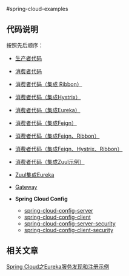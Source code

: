 #spring-cloud-examples

## 代码说明

按照先后顺序：

- [生产者代码](https://github.com/javachen/java-tutorials/tree/master/spring-cloud/spring-cloud-examples/provider)

- [消费者代码](https://github.com/javachen/java-tutorials/tree/master/spring-cloud/spring-cloud-examples/consumer)
- [消费者代码（集成 Ribbon）](https://github.com/javachen/java-tutorials/tree/master/spring-cloud/spring-cloud-examples/consumer-ribbon)
- [消费者代码（集成Hystrix）](https://github.com/javachen/java-tutorials/tree/master/spring-cloud/spring-cloud-examples/consumer-hystrix)
- [消费者代码（集成Eureka）](https://github.com/javachen/java-tutorials/tree/master/spring-cloud/spring-cloud-examples/consumer-eureka)
- [消费者代码（集成Feign）](https://github.com/javachen/java-tutorials/tree/master/spring-cloud/spring-cloud-examples/consumer-feign)
- [消费者代码（集成Feign、Ribbon）](https://github.com/javachen/java-tutorials/tree/master/spring-cloud/spring-cloud-examples/consumer-feign-ribbon)
- [消费者代码（集成Feign、Hystrix、Ribbon）](https://github.com/javachen/java-tutorials/tree/master/spring-cloud/spring-cloud-examples/consumer-feign-ribbon-hystrix)
- [消费者代码（集成Zuul示例）](https://github.com/javachen/java-tutorials/tree/master/spring-cloud/spring-cloud-examples/consumer-zuul)
- [Zuul集成Eureka](https://github.com/javachen/java-tutorials/tree/master/spring-cloud/spring-cloud-examples/spring-cloud-zuul-eureka)
- [Gateway](https://github.com/javachen/java-tutorials/tree/master/spring-cloud/spring-cloud-examples/spring-cloud-gateway)

- **Spring Cloud Config**
  - [spring-cloud-config-server](https://github.com/javachen/java-tutorials/tree/master/spring-cloud/spring-cloud-examples/spring-cloud-config/spring-cloud-config-server)
  - [spring-cloud-config-client](https://github.com/javachen/java-tutorials/tree/master/spring-cloud/spring-cloud-examples/spring-cloud-config/spring-cloud-config-client)
  - [spring-cloud-config-server-security](https://github.com/javachen/java-tutorials/tree/master/spring-cloud/spring-cloud-examples/spring-cloud-config/spring-cloud-config-server-security)
  - [spring-cloud-config-client-security](https://github.com/javachen/java-tutorials/tree/master/spring-cloud/spring-cloud-examples/spring-cloud-config/spring-cloud-config-client-security)
    
## 相关文章

[Spring Cloud之Eureka服务发现和注册示例](http://blog.javachen.com/2019/04/19/spring-cloud-eureka-service-discovery-and-register-example.html)    